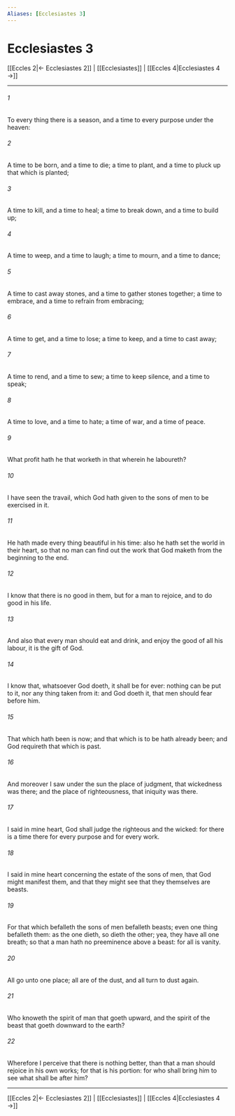 ```yaml
---
Aliases: [Ecclesiastes 3]
---
```

# Ecclesiastes 3

[[Eccles 2|← Ecclesiastes 2]] | [[Ecclesiastes]] | [[Eccles 4|Ecclesiastes 4 →]]
***



###### 1 
To every thing there is a season, and a time to every purpose under the heaven: 

###### 2 
A time to be born, and a time to die; a time to plant, and a time to pluck up that which is planted; 

###### 3 
A time to kill, and a time to heal; a time to break down, and a time to build up; 

###### 4 
A time to weep, and a time to laugh; a time to mourn, and a time to dance; 

###### 5 
A time to cast away stones, and a time to gather stones together; a time to embrace, and a time to refrain from embracing; 

###### 6 
A time to get, and a time to lose; a time to keep, and a time to cast away; 

###### 7 
A time to rend, and a time to sew; a time to keep silence, and a time to speak; 

###### 8 
A time to love, and a time to hate; a time of war, and a time of peace. 

###### 9 
What profit hath he that worketh in that wherein he laboureth? 

###### 10 
I have seen the travail, which God hath given to the sons of men to be exercised in it. 

###### 11 
He hath made every thing beautiful in his time: also he hath set the world in their heart, so that no man can find out the work that God maketh from the beginning to the end. 

###### 12 
I know that there is no good in them, but for a man to rejoice, and to do good in his life. 

###### 13 
And also that every man should eat and drink, and enjoy the good of all his labour, it is the gift of God. 

###### 14 
I know that, whatsoever God doeth, it shall be for ever: nothing can be put to it, nor any thing taken from it: and God doeth it, that men should fear before him. 

###### 15 
That which hath been is now; and that which is to be hath already been; and God requireth that which is past. 

###### 16 
And moreover I saw under the sun the place of judgment, that wickedness was there; and the place of righteousness, that iniquity was there. 

###### 17 
I said in mine heart, God shall judge the righteous and the wicked: for there is a time there for every purpose and for every work. 

###### 18 
I said in mine heart concerning the estate of the sons of men, that God might manifest them, and that they might see that they themselves are beasts. 

###### 19 
For that which befalleth the sons of men befalleth beasts; even one thing befalleth them: as the one dieth, so dieth the other; yea, they have all one breath; so that a man hath no preeminence above a beast: for all is vanity. 

###### 20 
All go unto one place; all are of the dust, and all turn to dust again. 

###### 21 
Who knoweth the spirit of man that goeth upward, and the spirit of the beast that goeth downward to the earth? 

###### 22 
Wherefore I perceive that there is nothing better, than that a man should rejoice in his own works; for that is his portion: for who shall bring him to see what shall be after him?

***
[[Eccles 2|← Ecclesiastes 2]] | [[Ecclesiastes]] | [[Eccles 4|Ecclesiastes 4 →]]
